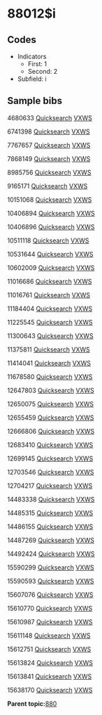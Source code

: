 # 88012$i

## Codes

-   Indicators
    -   First: 1
    -   Second: 2
-   Subfield: i

## Sample bibs

4680633 [Quicksearch](https://search.library.yale.edu/catalog/4680633) [VXWS](http://prodorbis.library.yale.edu:7014/vxws/GetHoldingsService?bibId=4680633)

6741398 [Quicksearch](https://search.library.yale.edu/catalog/6741398) [VXWS](http://prodorbis.library.yale.edu:7014/vxws/GetHoldingsService?bibId=6741398)

7767657 [Quicksearch](https://search.library.yale.edu/catalog/7767657) [VXWS](http://prodorbis.library.yale.edu:7014/vxws/GetHoldingsService?bibId=7767657)

7868149 [Quicksearch](https://search.library.yale.edu/catalog/7868149) [VXWS](http://prodorbis.library.yale.edu:7014/vxws/GetHoldingsService?bibId=7868149)

8985756 [Quicksearch](https://search.library.yale.edu/catalog/8985756) [VXWS](http://prodorbis.library.yale.edu:7014/vxws/GetHoldingsService?bibId=8985756)

9165171 [Quicksearch](https://search.library.yale.edu/catalog/9165171) [VXWS](http://prodorbis.library.yale.edu:7014/vxws/GetHoldingsService?bibId=9165171)

10151068 [Quicksearch](https://search.library.yale.edu/catalog/10151068) [VXWS](http://prodorbis.library.yale.edu:7014/vxws/GetHoldingsService?bibId=10151068)

10406894 [Quicksearch](https://search.library.yale.edu/catalog/10406894) [VXWS](http://prodorbis.library.yale.edu:7014/vxws/GetHoldingsService?bibId=10406894)

10406896 [Quicksearch](https://search.library.yale.edu/catalog/10406896) [VXWS](http://prodorbis.library.yale.edu:7014/vxws/GetHoldingsService?bibId=10406896)

10511118 [Quicksearch](https://search.library.yale.edu/catalog/10511118) [VXWS](http://prodorbis.library.yale.edu:7014/vxws/GetHoldingsService?bibId=10511118)

10531644 [Quicksearch](https://search.library.yale.edu/catalog/10531644) [VXWS](http://prodorbis.library.yale.edu:7014/vxws/GetHoldingsService?bibId=10531644)

10602009 [Quicksearch](https://search.library.yale.edu/catalog/10602009) [VXWS](http://prodorbis.library.yale.edu:7014/vxws/GetHoldingsService?bibId=10602009)

11016686 [Quicksearch](https://search.library.yale.edu/catalog/11016686) [VXWS](http://prodorbis.library.yale.edu:7014/vxws/GetHoldingsService?bibId=11016686)

11016761 [Quicksearch](https://search.library.yale.edu/catalog/11016761) [VXWS](http://prodorbis.library.yale.edu:7014/vxws/GetHoldingsService?bibId=11016761)

11184404 [Quicksearch](https://search.library.yale.edu/catalog/11184404) [VXWS](http://prodorbis.library.yale.edu:7014/vxws/GetHoldingsService?bibId=11184404)

11225545 [Quicksearch](https://search.library.yale.edu/catalog/11225545) [VXWS](http://prodorbis.library.yale.edu:7014/vxws/GetHoldingsService?bibId=11225545)

11300643 [Quicksearch](https://search.library.yale.edu/catalog/11300643) [VXWS](http://prodorbis.library.yale.edu:7014/vxws/GetHoldingsService?bibId=11300643)

11375811 [Quicksearch](https://search.library.yale.edu/catalog/11375811) [VXWS](http://prodorbis.library.yale.edu:7014/vxws/GetHoldingsService?bibId=11375811)

11414041 [Quicksearch](https://search.library.yale.edu/catalog/11414041) [VXWS](http://prodorbis.library.yale.edu:7014/vxws/GetHoldingsService?bibId=11414041)

11678580 [Quicksearch](https://search.library.yale.edu/catalog/11678580) [VXWS](http://prodorbis.library.yale.edu:7014/vxws/GetHoldingsService?bibId=11678580)

12647803 [Quicksearch](https://search.library.yale.edu/catalog/12647803) [VXWS](http://prodorbis.library.yale.edu:7014/vxws/GetHoldingsService?bibId=12647803)

12650075 [Quicksearch](https://search.library.yale.edu/catalog/12650075) [VXWS](http://prodorbis.library.yale.edu:7014/vxws/GetHoldingsService?bibId=12650075)

12655459 [Quicksearch](https://search.library.yale.edu/catalog/12655459) [VXWS](http://prodorbis.library.yale.edu:7014/vxws/GetHoldingsService?bibId=12655459)

12666806 [Quicksearch](https://search.library.yale.edu/catalog/12666806) [VXWS](http://prodorbis.library.yale.edu:7014/vxws/GetHoldingsService?bibId=12666806)

12683410 [Quicksearch](https://search.library.yale.edu/catalog/12683410) [VXWS](http://prodorbis.library.yale.edu:7014/vxws/GetHoldingsService?bibId=12683410)

12699145 [Quicksearch](https://search.library.yale.edu/catalog/12699145) [VXWS](http://prodorbis.library.yale.edu:7014/vxws/GetHoldingsService?bibId=12699145)

12703546 [Quicksearch](https://search.library.yale.edu/catalog/12703546) [VXWS](http://prodorbis.library.yale.edu:7014/vxws/GetHoldingsService?bibId=12703546)

12704217 [Quicksearch](https://search.library.yale.edu/catalog/12704217) [VXWS](http://prodorbis.library.yale.edu:7014/vxws/GetHoldingsService?bibId=12704217)

14483338 [Quicksearch](https://search.library.yale.edu/catalog/14483338) [VXWS](http://prodorbis.library.yale.edu:7014/vxws/GetHoldingsService?bibId=14483338)

14485315 [Quicksearch](https://search.library.yale.edu/catalog/14485315) [VXWS](http://prodorbis.library.yale.edu:7014/vxws/GetHoldingsService?bibId=14485315)

14486155 [Quicksearch](https://search.library.yale.edu/catalog/14486155) [VXWS](http://prodorbis.library.yale.edu:7014/vxws/GetHoldingsService?bibId=14486155)

14487269 [Quicksearch](https://search.library.yale.edu/catalog/14487269) [VXWS](http://prodorbis.library.yale.edu:7014/vxws/GetHoldingsService?bibId=14487269)

14492424 [Quicksearch](https://search.library.yale.edu/catalog/14492424) [VXWS](http://prodorbis.library.yale.edu:7014/vxws/GetHoldingsService?bibId=14492424)

15590299 [Quicksearch](https://search.library.yale.edu/catalog/15590299) [VXWS](http://prodorbis.library.yale.edu:7014/vxws/GetHoldingsService?bibId=15590299)

15590593 [Quicksearch](https://search.library.yale.edu/catalog/15590593) [VXWS](http://prodorbis.library.yale.edu:7014/vxws/GetHoldingsService?bibId=15590593)

15607076 [Quicksearch](https://search.library.yale.edu/catalog/15607076) [VXWS](http://prodorbis.library.yale.edu:7014/vxws/GetHoldingsService?bibId=15607076)

15610770 [Quicksearch](https://search.library.yale.edu/catalog/15610770) [VXWS](http://prodorbis.library.yale.edu:7014/vxws/GetHoldingsService?bibId=15610770)

15610987 [Quicksearch](https://search.library.yale.edu/catalog/15610987) [VXWS](http://prodorbis.library.yale.edu:7014/vxws/GetHoldingsService?bibId=15610987)

15611148 [Quicksearch](https://search.library.yale.edu/catalog/15611148) [VXWS](http://prodorbis.library.yale.edu:7014/vxws/GetHoldingsService?bibId=15611148)

15612751 [Quicksearch](https://search.library.yale.edu/catalog/15612751) [VXWS](http://prodorbis.library.yale.edu:7014/vxws/GetHoldingsService?bibId=15612751)

15613824 [Quicksearch](https://search.library.yale.edu/catalog/15613824) [VXWS](http://prodorbis.library.yale.edu:7014/vxws/GetHoldingsService?bibId=15613824)

15613841 [Quicksearch](https://search.library.yale.edu/catalog/15613841) [VXWS](http://prodorbis.library.yale.edu:7014/vxws/GetHoldingsService?bibId=15613841)

15638170 [Quicksearch](https://search.library.yale.edu/catalog/15638170) [VXWS](http://prodorbis.library.yale.edu:7014/vxws/GetHoldingsService?bibId=15638170)

**Parent topic:**[880](../../tags/880/880.md)

